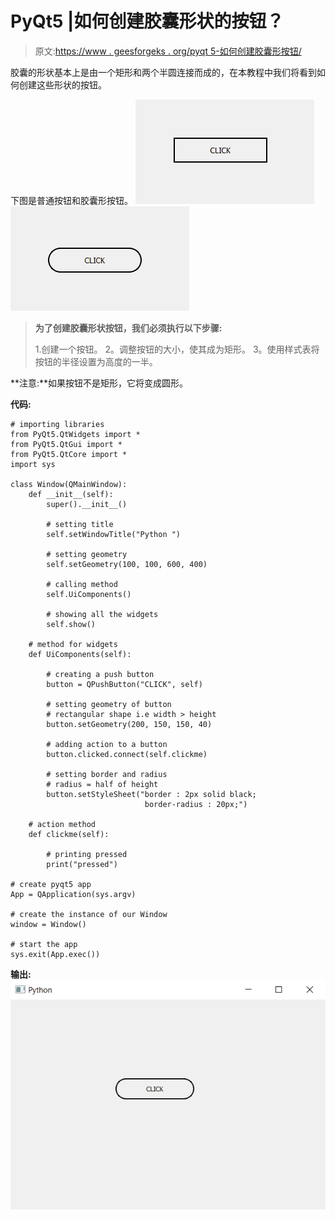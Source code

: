 # PyQt5 |如何创建胶囊形状的按钮？

> 原文:[https://www . geesforgeks . org/pyqt 5-如何创建胶囊形按钮/](https://www.geeksforgeeks.org/pyqt5-how-to-create-capsule-shaped-push-button/)

胶囊的形状基本上是由一个矩形和两个半圆连接而成的，在本教程中我们将看到如何创建这些形状的按钮。

下图是普通按钮和胶囊形按钮。
![](img/97be2e4b058e69326a41e6c2dd9713c4.png) ![](img/583aa3d45ade10d568b16ee50c08c50d.png)

> **为了创建胶囊形状按钮，我们必须执行以下步骤:**
> 
> 1.创建一个按钮。
> 2。调整按钮的大小，使其成为矩形。
> 3。使用样式表将按钮的半径设置为高度的一半。

**注意:**如果按钮不是矩形，它将变成圆形。

**代码:**

```
# importing libraries
from PyQt5.QtWidgets import * 
from PyQt5.QtGui import * 
from PyQt5.QtCore import * 
import sys

class Window(QMainWindow):
    def __init__(self):
        super().__init__()

        # setting title
        self.setWindowTitle("Python ")

        # setting geometry
        self.setGeometry(100, 100, 600, 400)

        # calling method
        self.UiComponents()

        # showing all the widgets
        self.show()

    # method for widgets
    def UiComponents(self):

        # creating a push button
        button = QPushButton("CLICK", self)

        # setting geometry of button
        # rectangular shape i.e width > height
        button.setGeometry(200, 150, 150, 40)

        # adding action to a button
        button.clicked.connect(self.clickme)

        # setting border and radius
        # radius = half of height
        button.setStyleSheet("border : 2px solid black; 
                              border-radius : 20px;")

    # action method
    def clickme(self):

        # printing pressed
        print("pressed")

# create pyqt5 app
App = QApplication(sys.argv)

# create the instance of our Window
window = Window()

# start the app
sys.exit(App.exec())
```

**输出:**
![](img/f93633f295ca16d4d45d7612a43bad3b.png)